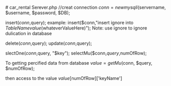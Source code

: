 
﻿# car_rental
Serever.php
//creat connection
$conn = new mysqli($servername, $username, $password, $DB);

insert($conn,$query);
example: insert($conn,"insert ignore into $TableName value ($whateverValueHere)");
Note: use ignore to ignore dulication in database

delete($conn,$query);
update($conn,$query);

slectOne($conn,$query, "$key");
selectMu($conn,$query,$numOfRow);

To getting percified data from database
$value = getMu($conn, $query, $numOfRow);

then access to the value
$value[$numOfRow]['keyName']

